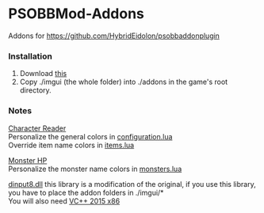 # PSOBBMod-Addons
Addons for https://github.com/HybridEidolon/psobbaddonplugin

### Installation  
1. Download [this](https://github.com/Solybum/PSOBBMod-Addons/archive/master.zip)
2. Copy ./imgui (the whole folder) into ./addons in the game's root directory.

### Notes  
[Character Reader](https://github.com/Solybum/PSOBBMod-Addons/tree/master/imgui/Character%20Reader)  
Personalize the general colors in [configuration.lua](https://github.com/Solybum/PSOBBMod-Addons/blob/master/imgui/Character%20Reader/configuration.lua)  
Override item name colors in [items.lua](https://github.com/Solybum/PSOBBMod-Addons/blob/master/imgui/lib/items.lua)  
  
[Monster HP](https://github.com/Solybum/PSOBBMod-Addons/tree/master/imgui/Monster%20HP)  
Personalize the monster name colors in [monsters.lua](https://github.com/Solybum/PSOBBMod-Addons/blob/master/imgui/Monster%20HP/monsters.lua)  

[dinput8.dll](https://github.com/Solybum/PSOBBMod-Addons/raw/master/bin/dinput8.dll) this library is a modification of the original, if you use this library, you have to place the addon folders in ./imgui/\*  
You will also need [VC++ 2015 x86](https://www.microsoft.com/en-us/download/details.aspx?id=53840)  
